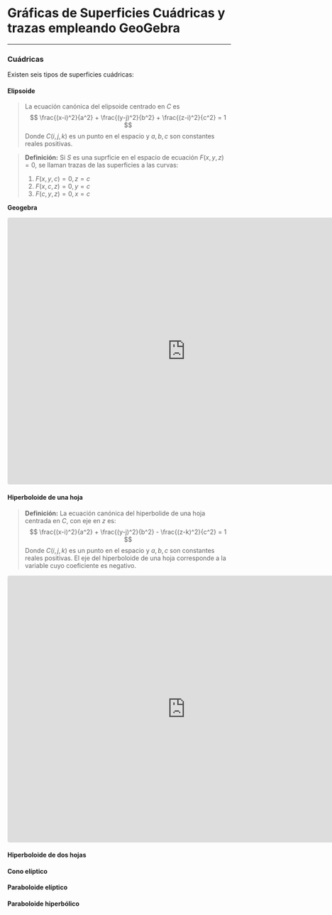 # Gráficas de Superficies Cuádricas y trazas empleando GeoGebra

***

### Cuádricas

Existen seis tipos de superficies cuádricas:

#### Elipsoide

>  La ecuación canónica del elipsoide centrado en $C$ es
> $$
> \frac{(x-i)^2}{a^2} + \frac{(y-j)^2}{b^2} + \frac{(z-i)^2}{c^2} = 1
> $$
> Donde $C(i,j,k)$ es un punto en el espacio y $a,b,c$ son constantes reales positivas.

> **Definición:** Si $S$ es una suprficie en el espacio de ecuación $F(x,y,z)=0$, se llaman trazas de las superficies a las curvas:
>
> 1. $F(x,y,c) = 0, z=c$
> 2. $F(x,c,z) = 0, y=c$
> 3. $F(c,y,z) = 0, x=c$

**Geogebra**

<iframe src="https://www.geogebra.org/classic/rfmexv7c?embed" width="800" height="600" allowfullscreen style="border: 1px solid #e4e4e4;border-radius: 4px;" frameborder="0"></iframe>



#### Hiperboloide de una hoja

> **Definición:** La ecuación canónica del hiperbolide de una hoja centrada en $C$, con eje en $z$ es:
> $$
> \frac{(x-i)^2}{a^2} + \frac{(y-j)^2}{b^2} - \frac{(z-k)^2}{c^2} = 1
> $$
> Donde $C(i,j,k)$ es un punto en el espacio y $a,b,c$ son constantes reales positivas. El eje del hiperboloide de una hoja corresponde a la variable cuyo coeficiente es negativo.

<iframe src="https://www.geogebra.org/classic/k5qmrpjg?embed" width="800" height="600" allowfullscreen style="border: 1px solid #e4e4e4;border-radius: 4px;" frameborder="0"></iframe>



#### Hiperboloide de dos hojas

#### Cono elíptico

#### Paraboloide elíptico

#### Paraboloide hiperbólico

